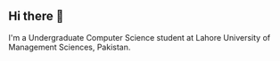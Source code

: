## Hi there 👋

I'm a Undergraduate Computer Science student at Lahore University of Management Sciences, Pakistan.
<!-- 
💻 Passionate about Machine learning, web dev and networking.

### 👨🏻‍💻 Technologies:

<img src="https://avatars.githubusercontent.com/u/76254826?s=400&u=1c87942fb0cead30314f87eebfcf8537f12f2dc7&v=4" alt="Technologies" width="400">

⚡ When I am away from screen, I try to spend my time swimming or eating.

### Get in touch!

📧 Email: [jawadazharch@gmail.com](mailto:thenoumanabbasi@gmail.com)  


Here are some ideas to get you started:

- 🔭 I’m currently working on ...
- 🌱 I’m currently learning ...
- 👯 I’m looking to collaborate on ...
- 🤔 I’m looking for help with ...
- 💬 Ask me about ...
- 📫 How to reach me: ...
- 😄 Pronouns: ...
- ⚡ Fun fact: ...
-->
